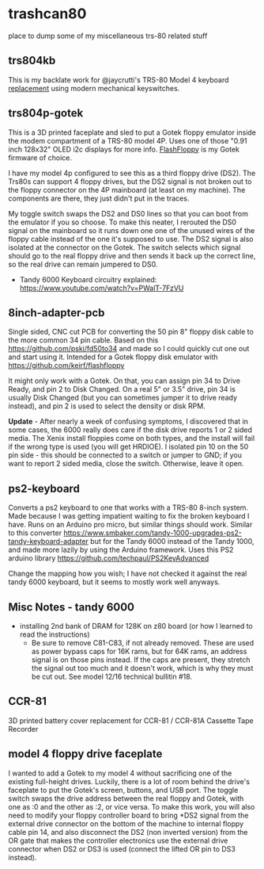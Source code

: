 # trashcan80
place to dump some of my miscellaneous trs-80 related stuff

## trs804kb

This is my backlate work for @jaycrutti's TRS-80 Model 4 keyboard [replacement](https://www.jaycrutti.com/hardware-projects/tandy-trs-80-model-4-replacement-keyboard) using modern mechanical keyswitches.

## trs804p-gotek

This is a 3D printed faceplate and sled to put a Gotek floppy emulator inside the modem compartment of a TRS-80 model 4P. Uses one of those "0.91 inch 128x32" OLED i2c displays for more info. [FlashFloppy](https://github.com/keirf/flashfloppy) is my Gotek firmware of choice.

I have my model 4p configured to see this as a third floppy drive (DS2). The Trs80s can support 4 floppy drives, but the DS2 signal is not broken out to the floppy connector on the 4P mainboard (at least on my machine). The components are there, they just didn't put in the traces. 

My toggle switch swaps the DS2 and DS0 lines so that you can boot from the emulator if you so choose. To make this neater, I rerouted the DS0 signal on the mainboard so it runs down one one of the unused wires of the floppy cable instead of the one it's supposed to use. The DS2 signal is also isolated at the connector on the Gotek. The switch selects which signal should go to the real floppy drive and then sends it back up the correct line, so the real drive can remain jumpered to DS0. 

- Tandy 6000 Keyboard circuitry explained: https://www.youtube.com/watch?v=PWalT-7FzVU

## 8inch-adapter-pcb
Single sided, CNC cut PCB for converting the 50 pin 8" floppy disk cable to the more common 34 pin cable. Based on this https://github.com/pski/fd50to34 and made so I could quickly cut one out and start using it. Intended for a Gotek floppy disk emulator with https://github.com/keirf/flashfloppy

It might only work with a Gotek. On that, you can assign pin 34 to Drive Ready, and pin 2 to Disk Changed. On a real 5" or 3.5" drive, pin 34 is usually Disk Changed (but you can sometimes jumper it to drive ready instead), and pin 2 is used to select the density or disk RPM. 

**Update** - After nearly a week of confusing symptoms, I discovered that in some cases, the 6000 really does care if the disk drive reports 1 or 2 sided media. The Xenix install floppies come on both types, and the install will fail if the wrong type is used (you will get HRDIOE). I isolated pin 10 on the 50 pin side - this should be connected to a switch or jumper to GND; if you want to report 2 sided media, close the switch. Otherwise, leave it open.

## ps2-keyboard
Converts a ps2 keyboard to one that works with a TRS-80 8-inch system. Made because I was getting impatient waiting to fix the broken keyboard I have. Runs on an Arduino pro micro, but similar things should work. Similar to this converter https://www.smbaker.com/tandy-1000-upgrades-ps2-tandy-keyboard-adapter but for the Tandy 6000 instead of the Tandy 1000, and made more lazily by using the Arduino framework. Uses this PS2 arduino library https://github.com/techpaul/PS2KeyAdvanced

Change the mapping how you wish; I have not checked it against the real tandy 6000 keyboard, but it seems to mostly work well anyways. 

## Misc Notes - tandy 6000
* installing 2nd bank of DRAM for 128K on z80 board (or how I learned to read the instructions)
  * Be sure to remove C81-C83, if not already removed. These are used as power bypass caps for 16K rams, but for 64K rams, an address signal is on those pins instead. If the caps are present, they stretch the signal out too much and it doesn't work, which is why they must be cut out. See model 12/16 technical bullitin #18.

## CCR-81
3D printed battery cover replacement for CCR-81 / CCR-81A Cassette Tape Recorder

## model 4 floppy drive faceplate
I wanted to add a Gotek to my model 4 without sacrificing one of the existing full-height drives. Luckily, there is a lot of room behind the drive's faceplate to put the Gotek's screen, buttons, and USB port. The toggle switch swaps the drive address between the real floppy and Gotek, with one as :0 and the other as :2, or vice versa. To make this work, you will also need to modify your floppy controller board to bring *DS2 signal from the external drive connector on the bottom of the machine to internal floppy cable pin 14, and also disconnect the DS2 (non inverted version) from the OR gate that makes the controller electronics use the external drive connector when DS2 or DS3 is used (connect the lifted OR pin to DS3 instead).
